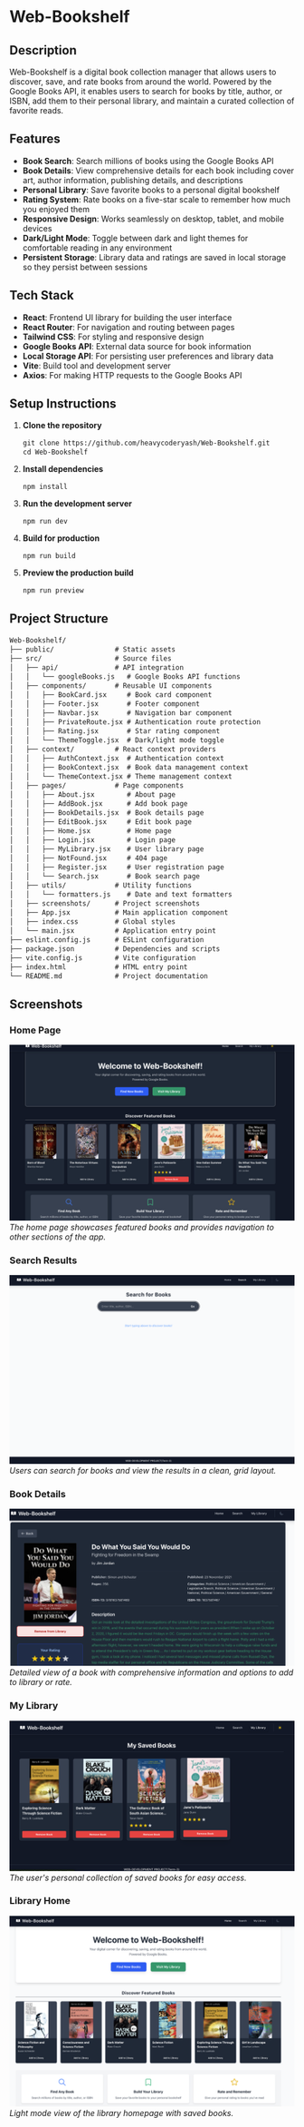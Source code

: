 # Web-Bookshelf

## Description
Web-Bookshelf is a digital book collection manager that allows users to discover, save, and rate books from around the world. Powered by the Google Books API, it enables users to search for books by title, author, or ISBN, add them to their personal library, and maintain a curated collection of favorite reads.

## Features
- **Book Search**: Search millions of books using the Google Books API
- **Book Details**: View comprehensive details for each book including cover art, author information, publishing details, and descriptions
- **Personal Library**: Save favorite books to a personal digital bookshelf
- **Rating System**: Rate books on a five-star scale to remember how much you enjoyed them
- **Responsive Design**: Works seamlessly on desktop, tablet, and mobile devices
- **Dark/Light Mode**: Toggle between dark and light themes for comfortable reading in any environment
- **Persistent Storage**: Library data and ratings are saved in local storage so they persist between sessions

## Tech Stack
- **React**: Frontend UI library for building the user interface
- **React Router**: For navigation and routing between pages
- **Tailwind CSS**: For styling and responsive design
- **Google Books API**: External data source for book information
- **Local Storage API**: For persisting user preferences and library data
- **Vite**: Build tool and development server
- **Axios**: For making HTTP requests to the Google Books API

## Setup Instructions
1. **Clone the repository**
   ```
   git clone https://github.com/heavycoderyash/Web-Bookshelf.git
   cd Web-Bookshelf
   ```

2. **Install dependencies**
   ```
   npm install
   ```

3. **Run the development server**
   ```
   npm run dev
   ```

4. **Build for production**
   ```
   npm run build
   ```

5. **Preview the production build**
   ```
   npm run preview
   ```

## Project Structure
```
Web-Bookshelf/
├── public/               # Static assets
├── src/                  # Source files
│   ├── api/              # API integration
│   │   └── googleBooks.js   # Google Books API functions
│   ├── components/       # Reusable UI components
│   │   ├── BookCard.jsx     # Book card component
│   │   ├── Footer.jsx       # Footer component
│   │   ├── Navbar.jsx       # Navigation bar component
│   │   ├── PrivateRoute.jsx # Authentication route protection
│   │   ├── Rating.jsx       # Star rating component
│   │   └── ThemeToggle.jsx  # Dark/light mode toggle
│   ├── context/          # React context providers
│   │   ├── AuthContext.jsx  # Authentication context
│   │   ├── BookContext.jsx  # Book data management context
│   │   └── ThemeContext.jsx # Theme management context
│   ├── pages/            # Page components
│   │   ├── About.jsx        # About page
│   │   ├── AddBook.jsx      # Add book page
│   │   ├── BookDetails.jsx  # Book details page
│   │   ├── EditBook.jsx     # Edit book page
│   │   ├── Home.jsx         # Home page
│   │   ├── Login.jsx        # Login page
│   │   ├── MyLibrary.jsx    # User library page
│   │   ├── NotFound.jsx     # 404 page
│   │   ├── Register.jsx     # User registration page
│   │   └── Search.jsx       # Book search page
│   ├── utils/            # Utility functions
│   │   └── formatters.js    # Date and text formatters
│   ├── screenshots/      # Project screenshots
│   ├── App.jsx           # Main application component
│   ├── index.css         # Global styles
│   └── main.jsx          # Application entry point
├── eslint.config.js      # ESLint configuration
├── package.json          # Dependencies and scripts
├── vite.config.js        # Vite configuration
├── index.html            # HTML entry point
└── README.md             # Project documentation
```

## Screenshots
### Home Page
![Home Page](./src/screenshots/homepage.png)
*The home page showcases featured books and provides navigation to other sections of the app.*

### Search Results
![Search Results](./src/screenshots/searchpage.png)
*Users can search for books and view the results in a clean, grid layout.*

### Book Details
![Book Details](./src/screenshots/book%20detail.png)
*Detailed view of a book with comprehensive information and options to add to library or rate.*

### My Library
![My Library](./src/screenshots/library.png)
*The user's personal collection of saved books for easy access.*

### Library Home
![Library Home](./src/screenshots/lb%20homepage.png)
*Light mode view of the library homepage with saved books.*
